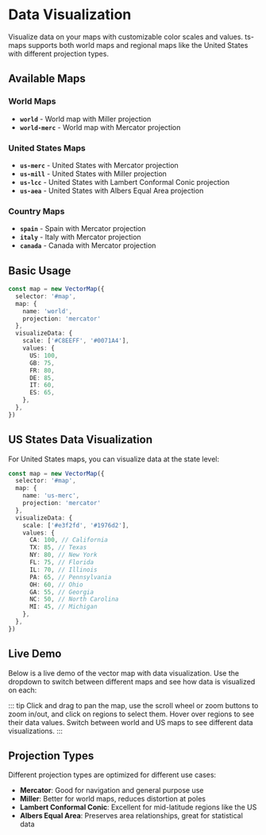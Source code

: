 # Data Visualization

Visualize data on your maps with customizable color scales and values. ts-maps supports both world maps and regional maps like the United States with different projection types.

## Available Maps

### World Maps

- **`world`** - World map with Miller projection
- **`world-merc`** - World map with Mercator projection

### United States Maps

- **`us-merc`** - United States with Mercator projection
- **`us-mill`** - United States with Miller projection
- **`us-lcc`** - United States with Lambert Conformal Conic projection
- **`us-aea`** - United States with Albers Equal Area projection

### Country Maps

- **`spain`** - Spain with Mercator projection
- **`italy`** - Italy with Mercator projection
- **`canada`** - Canada with Mercator projection

## Basic Usage

```typescript
const map = new VectorMap({
  selector: '#map',
  map: {
    name: 'world',
    projection: 'mercator'
  },
  visualizeData: {
    scale: ['#C8EEFF', '#0071A4'],
    values: {
      US: 100,
      GB: 75,
      FR: 80,
      DE: 85,
      IT: 60,
      ES: 65,
    },
  },
})
```

## US States Data Visualization

For United States maps, you can visualize data at the state level:

```typescript
const map = new VectorMap({
  selector: '#map',
  map: {
    name: 'us-merc',
    projection: 'mercator'
  },
  visualizeData: {
    scale: ['#e3f2fd', '#1976d2'],
    values: {
      CA: 100, // California
      TX: 85, // Texas
      NY: 80, // New York
      FL: 75, // Florida
      IL: 70, // Illinois
      PA: 65, // Pennsylvania
      OH: 60, // Ohio
      GA: 55, // Georgia
      NC: 50, // North Carolina
      MI: 45, // Michigan
    },
  },
})
```

## Live Demo

Below is a live demo of the vector map with data visualization. Use the dropdown to switch between different maps and see how data is visualized on each:

<DataVisualizationDemo />

::: tip
Click and drag to pan the map, use the scroll wheel or zoom buttons to zoom in/out, and click on regions to select them. Hover over regions to see their data values. Switch between world and US maps to see different data visualizations.
:::

## Projection Types

Different projection types are optimized for different use cases:

- **Mercator**: Good for navigation and general purpose use
- **Miller**: Better for world maps, reduces distortion at poles
- **Lambert Conformal Conic**: Excellent for mid-latitude regions like the US
- **Albers Equal Area**: Preserves area relationships, great for statistical data
